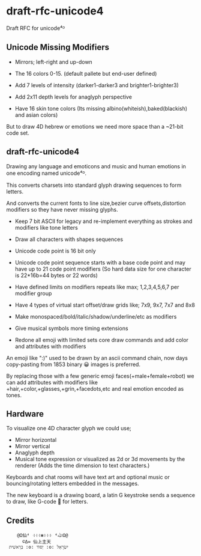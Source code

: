 # draft-rfc-unicode4
Draft RFC for unicode⁴ᴰ

## Unicode Missing Modifiers

* Mirrors; left-right and up-down
* The 16 colors 0-15. (default pallete but end-user defined)
* Add 7 levels of intensity
  (darker1-darker3 and brighter1-brighter3)
  
* Add 2x11 depth levels for anaglyph perspective
* Have 16 skin tone colors
  (Its missing albino(whiteish),baked(blackish) and asian colors) 

But to draw 4D hebrew or emotions we need more space than a ~21-bit code set.


## draft-rfc-unicode4

Drawing any language and emoticons and music and human emotions in one encoding named unicode⁴ᴰ.

This converts charsets into standard glyph drawing sequences to form letters.

And converts the current fonts to line size,bezier curve offsets,distortion modifiers so they have never missing glyphs.

* Keep 7 bit ASCII for legacy and re-implement everything as strokes and modifiers like tone letters
* Draw all characters with shapes sequences
* Unicode code point is 16 bit only
* Unicode code point sequence starts with a base code point and may have up to 21 code point modifiers
  (So hard data size for one character is 22*16b=44 bytes or 22 words)

* Have defined limits on modifiers repeats like max; 1,2,3,4,5,6,7 per modifier group
* Have 4 types of virtual start offset/draw grids like; 7x9, 9x7, 7x7 and 8x8
* Make monospaced/bold/italic/shadow/underline/etc as modifiers
* Give musical symbols more timing extensions
* Redone all emoji with limited sets core draw commands and add color and attributes with modifiers

An emoji like ":)" used to be drawn by an ascii command chain, now days copy-pasting from 1853 binary 😀 images is preferred.

By replacing those with a few generic emoji faces(+male+female+robot) we can add attributes with modifiers like +hair,+color,+glasses,+grin,+facedots,etc and real emotion encoded as tones.


## Hardware 

To visualize one 4D character glyph we could use;

* Mirror horizontal
* Mirror vertical
* Anaglyph depth
* Musical tone expression or visualized as 2d or 3d movements by the renderer
  (Adds the time dimension to text characters.)

Keyboards and chat rooms will have text art and optional music or bouncing/rotating letters embedded in the messages.

The new keyboard is a drawing board, a latin G keystroke sends a sequence to draw, like G-code 🤔 for letters.

## Credits

	    @Ω仙⁴ ꜊꜊꜊⋇꜏꜏꜏ ⁴ﷲΩ@
	      ©Δ∞ 仙上主天
	 בְּרֵאשִׁית :o: יְסוֺד :o: יִשְׂרָאֵל
